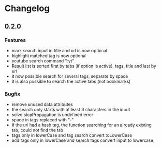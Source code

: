 # Changelog

## 0.2.0

### Features
- mark search input in title and url is now optional
- highlight matched tag is now optional
- youtube search command ":yt"
- Result list is sorted first by tabs (if option is active), tags, title and last by url
- it now possible search for several tags, separate by space
- it is also possible to search the active tabs (not bookmarks)

### Bugfix
- remove unused data attributes
- the search only starts with at least 3 characters in the input
- solve stopPropagation is undefined error
- space in tags replaced with "-"
- if the url had a hash tag, the function searching for an already existing tab, could not find the tab
- tags only in lowerCase and tag search convert toLowerCase
- add tags only in lowerCase and search tags convert input to lowercase
